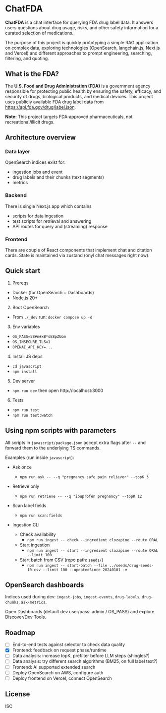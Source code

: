 # ChatFDA

**ChatFDA** is a chat interface for querying FDA drug label data. It answers users questions about drug usage, risks, and other safety information for a curated selection of medications.

The purpose of this project is quickly prototyping a simple RAG application on complex data, exploring technologies (OpenSearch, langchain.js, Next.js and Vercel) and different approaches to prompt engineering, searching, filtering, and quoting.

## What is the FDA?

The **U.S. Food and Drug Administration (FDA)** is a government agency responsible for protecting public health by ensuring the safety, efficacy, and security of drugs, biological products, and medical devices.
This project uses publicly available FDA drug label data from https://api.fda.gov/drug/label.json.

**Note:** This project targets FDA‑approved pharmaceuticals, not recreational/illicit drugs.

## Architecture overview
### Data layer
OpenSearch indices exist for:
- ingestion jobs and event
- drug labels and their chunks (text segments)
- metrics
### Backend
There is single Next.js app which contains
- scripts for data ingestion
- test scripts for retrieval and answering
- API routes for query and (streaming) response
### Frontend
There are couple of React components that implement chat and citation cards.
State is maintained via zustand (onyl chat messages right now).

## Quick start

1) Prereqs
- Docker (for OpenSearch + Dashboards)
- Node.js 20+

2) Boot OpenSearch
- From `./_dev` run: `docker compose up -d`

3) Env variables
- `OS_PASS=58#n#xB*sE8pZUom`
- `OS_INSECURE_TLS=1`
- `OPENAI_API_KEY=...`

4) Install JS deps
- `cd javascript`
- `npm install`

5) Dev server
- `npm run dev` then open http://localhost:3000

6) Tests
- `npm run test`
- `npm run test:watch`

## Using npm scripts with parameters

All scripts in `javascript/package.json` accept extra flags after `--` and forward them to the underlying TS commands.

Examples (run inside `javascript`):

- Ask once
	- `npm run ask -- --q "pregnancy safe pain reliever" --topK 3`

- Retrieve only
	- `npm run retrieve -- --q "ibuprofen pregnancy" --topK 12`

- Scan label fields
	- `npm run scan:fields`

- Ingestion CLI
	- Check availability
		- `npm run ingest -- check --ingredient clozapine --route ORAL`
	- Start ingestion
		- `npm run ingest -- start --ingredient clozapine --route ORAL --limit 100`
	- Start batch from CSV (repo path: `seeds/`)
		- `npm run ingest -- start-batch --file ../seeds/drug-seeds-10.csv --limit 100 --updatedSince 20240101 -v`

## OpenSearch dashboards

Indices used during dev: `ingest-jobs`, `ingest-events`, `drug-labels`, `drug-chunks`, `ask-metrics`.

Open Dashboards (default dev user/pass: admin / OS_PASS) and explore Discover/Dev Tools.

## Roadmap

- [ ] End-to-end tests against selector to check data quality  
- [x] Frontend: feedback on request phase/runtime  
- [ ] Data analysis: increase topK, prefilter before LLM steps (shingles?)  
- [ ] Data analysis: try different search algorithms (BM25, on full label text?)  
- [ ] Frontend: AI supported extended search  
- [ ] Deploy OpenSearch on AWS, configure auth  
- [ ] Deploy frontend on Vercel, connect OpenSearch  

## License

ISC

